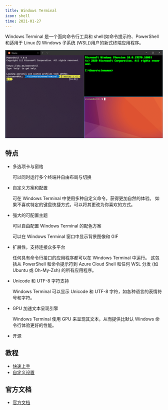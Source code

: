```yaml
---
title: Windows Terminal
icon: shell
time: 2021-01-27
---
```


Windows Terminal 是一个面向命令行工具和 shell(如命令提示符、PowerShell 和适用于 Linux 的 Windows 子系统 (WSL))用户的新式终端应用程序。

<!-- more -->

![Windows Terminal](../assets/terminal-overview.png)

## 特点

- 多选项卡与窗格

  可以同时运行多个终端并自由布局与切换

- 自定义方案和配置

  可在 Windows Terminal 中使用多种自定义命令，获得更加自然的体验。 如果不喜欢特定的键盘快捷方式，可以将其更改为你喜欢的方式。

- 强大的可配置主题

  可以自由配置 Windows Terminal 的配色方案

  可以在 Windows Terminal 窗口中显示背景图像和 GIF

- 扩展性，支持连接众多平台

  任何具有命令行接口的应用程序都可以在 Windows Terminal 中运行。 这包括从 PowerShell 和命令提示符到 Azure Cloud Shell 和任何 WSL 分发 (如 Ubuntu 或 Oh-My-Zsh) 的所有应用程序。

- Unicode 和 UTF-8 字符支持

  Windows Terminal 可以显示 Unicode 和 UTF-8 字符，如各种语言的表情符号和字符。

- GPU 加速文本呈现引擎

  Windows Terminal 使用 GPU 来呈现其文本，从而提供比默认 Windows 命令行体验更好的性能。

- 开源

## 教程

- [快速上手](get-started.md)
- [自定义设置](settings.md)

## 官方文档

- [官方文档](https://aka.ms/terminal-documentation)
